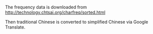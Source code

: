 The frequency data is downloaded from
http://technology.chtsai.org/charfreq/sorted.html

Then traditional Chinese is converted to simplified Chinese via Google Translate.
